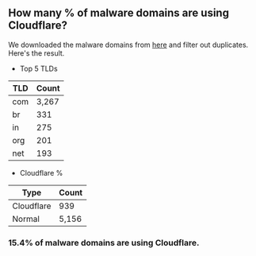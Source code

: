 ## How many % of malware domains are using Cloudflare?


We downloaded the malware domains from [here](https://urlhaus.abuse.ch) and filter out duplicates.
Here's the result.


[//]: # (start replacement)


- Top 5 TLDs

| TLD | Count |
| --- | --- |
| com | 3,267 |
| br | 331 |
| in | 275 |
| org | 201 |
| net | 193 |


- Cloudflare %

| Type | Count |
| --- | --- |
| Cloudflare | 939 |
| Normal | 5,156 |


### 15.4% of malware domains are using Cloudflare.